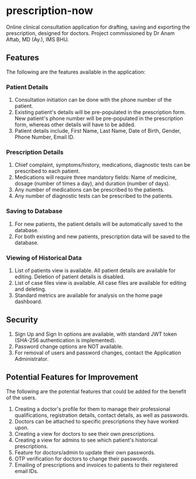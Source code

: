 # prescription-now

Online clinical consultation application for drafting, saving and exporting the prescription, designed for doctors. Project commissioned by Dr Anam Aftab, MD (Ay.), IMS BHU.

## Features

The following are the features available in the application:

### Patient Details

1. Consultation initiation can be done with the phone number of the patient.
2. Existing patient's details will be pre-populated in the prescription form. New patient's phone number will be pre-populated in the prescription form, whereas other details will have to be added.
3. Patient details include, First Name, Last Name, Date of Birth, Gender, Phone Number, Email ID.

### Prescription Details

1. Chief complaint, symptoms/history, medications, diagnostic tests can be prescribed to each patient.
2. Medications will require three mandatory fields: Name of medicine, dosage (number of times a day), and duration (number of days).
3. Any number of medications can be prescribed to the patients.
4. Any number of diagnostic tests can be prescribed to the patients.

### Saving to Database

1. For new patients, the patient details will be automatically saved to the database.
2. For both existing and new patients, prescription data will be saved to the database.

### Viewing of Historical Data

1. List of patients view is available. All patient details are available for editing. Deletion of patient details is disabled.
2. List of case files view is available. All case files are available for editing and deleting.
3. Standard metrics are available for analysis on the home page dashboard.

## Security

1. Sign Up and Sign In options are available, with standard JWT token (SHA-256 authentication is implemented).
2. Password change options are NOT available.
3. For removal of users and password changes, contact the Application Administrator.

## Potential Features for Improvement

The following are the potential features that could be added for the benefit of the users.

1. Creating a doctor's profile for them to manage their professional qualifications, registration details, contact details, as well as passwords.
2. Doctors can be attached to specific prescriptions they have worked upon.
3. Creating a view for doctors to see their own prescriptions.
4. Creating a view for admins to see which patient's historical prescriptions.
5. Feature for doctors/admin to update their own passwords.
6. OTP verification for doctors to change their passwords.
7. Emailing of prescriptions and invoices to patients to their registered email IDs.
